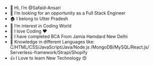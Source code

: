- 👋 Hi, I’m @Safaid-Ansari
- 🔭 I’m looking for an opportunity as a Full Stack Engineer
- 🏠 I belong to Utter Pradesh  
- 👀 I’m interest in Coding World  
- 🙌 I love Coding ❤ 
- 🌱 I have completed BCA From Jamia Hamdard New Delhi 
- 💞️ Knowledge in different Languages like:  C/HTML/CSS/JavaScript/Java/Node.js /MongoDB/MySQL/React.js/ Serverless-framework/Strapi/Shopify 
- 👍 I Love to learn New Technology 😍

<!---
Safaid-Ansari/Safaid-Ansari is a ✨ special ✨ repository because its `README.md` (this file) appears on your GitHub profile.
You can click the Preview link to take a look at your changes.
--->
